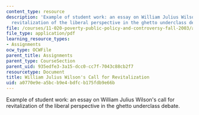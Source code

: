```yaml
---
content_type: resource
description: 'Example of student work: an essay on William Julius Wilson''s call for
  revitalization of the liberal perspective in the ghetto underclass debate.'
file: /courses/11-020-poverty-public-policy-and-controversy-fall-2003/a0770e9ea5bcb9e4bdfcb175fdb9e66b_william_julius_wilson.pdf
file_type: application/pdf
learning_resource_types:
- Assignments
ocw_type: OCWFile
parent_title: Assignments
parent_type: CourseSection
parent_uid: 935edfe3-3a15-dcc0-cc7f-7043c88cb2f7
resourcetype: Document
title: William Julius Wilson's Call for Revitalization
uid: a0770e9e-a5bc-b9e4-bdfc-b175fdb9e66b
---
```

Example of student work: an essay on William Julius Wilson's call for revitalization of the liberal perspective in the ghetto underclass debate.

